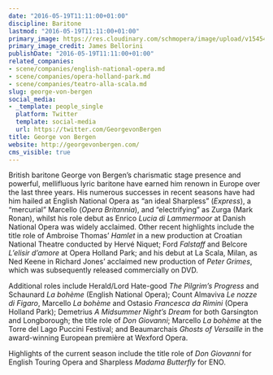 ```yaml
---
date: "2016-05-19T11:11:00+01:00"
discipline: Baritone
lastmod: "2016-05-19T11:11:00+01:00"
primary_image: https://res.cloudinary.com/schmopera/image/upload/v1545409169/media/webhook-uploads/1463652646683/2016-05-19---George_von_Bergen---James_Bellorini.jpg.jpg
primary_image_credit: James Bellorini
publishDate: "2016-05-19T11:11:00+01:00"
related_companies:
- scene/companies/english-national-opera.md
- scene/companies/opera-holland-park.md
- scene/companies/teatro-alla-scala.md
slug: george-von-bergen
social_media:
- _template: people_single
  platform: Twitter
  template: social-media
  url: https://twitter.com/GeorgevonBergen
title: George von Bergen
website: http://georgevonbergen.com/
cms_visible: true
---
```


British baritone George von Bergen’s charismatic stage presence and powerful, mellifluous lyric baritone have earned him renown in Europe over the last three years. His numerous successes in recent seasons have had him hailed at English National Opera as “an ideal Sharpless” (*Express*), a “mercurial” Marcello (*Opera Britannia*), and “electrifying” as Zurga (Mark Ronan), whilst his role debut as Enrico *Lucia di Lammermoor* at Danish National Opera was widely acclaimed. Other recent highlights include the title role of Ambroise Thomas’ *Hamlet* in a new production at Croatian National Theatre conducted by Hervé Niquet; Ford *Falstaff* and Belcore *L’elisir d’amore* at Opera Holland Park; and his debut at La Scala, Milan, as Ned Keene in Richard Jones’ acclaimed new production of *Peter Grimes*, which was subsequently released commercially on DVD.

Additional roles include Herald/Lord Hate-good *The Pilgrim’s Progress* and Schaunard *La bohème* (English National Opera); Count Almaviva *Le nozze di Figaro*, Marcello *La bohème* and Ostasio *Francesca da Rimini* (Opera Holland Park); Demetrius *A Midsummer Night’s Dream* for both Garsington and Longborough; the title role of *Don Giovanni*; Marcello *La bohème* at the Torre del Lago Puccini Festival; and Beaumarchais *Ghosts of Versaille* in the award-winning European première at Wexford Opera.

Highlights of the current season include the title role of *Don Giovanni* for English Touring Opera and Sharpless *Madama Butterfly* for ENO.
